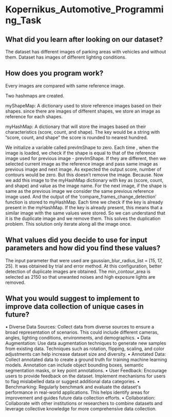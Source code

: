 # Kopernikus_Automotive_Programming_Task
## What did you learn after looking on our dataset?

The dataset has different images of parking areas with vehicles and without them. Dataset has images of different lighting conditions.

## How does you program work?

Every images are compared with same reference image.

Two hashmaps are created. 

myShapeMap: A dictionary used to store reference images based on their shapes. since there are images of different shapes, we store an image as reference for each shapes.

myHashMap: A dictionary that will store the images based on their characteristics (score, count, and shape). The key would be a string with ”score, count, and shape” the score is rounded to nearest hundred.

We initialize a variable called prevImShape to zero.  Each time , when the image is loaded, we check if the shape is equal to that of the reference image used for previous image - prevImShape. If they are different, then we selected current image as the reference image and pass same image  as previous image and next image. As expected the output score, number of contours would be zero. But this doesn’t remove the image. Because. Now we add this image to the myHashMap dictionary with key as (score, count, and shape) and value as the image name.
For the next image, if the shape is same as the previous image we consider the same previous reference image used. And the output of the ‘compare_frames_change_detection’ function is stored to myHashMap. 
Each time we check if the key is already present in the myHashMap. If the key is already present, this means that a similar image with the same values were stored. So we can understand that it is the duplicate image and we remove them. This solves the duplication problem. 
This solution only iterate along all the image once.
## What values did you decide to use for input parameters and how did you find these values?
The input parameter that were used are gaussian_blur_radius_list = [15, 17, 25]. It was obtained by trial and error method. At this configuration, better detection of duplicate images are obtained.
The min_contour_area is selected as 2150 so that unwanted noises and high exposure lights are removed.
## What you would suggest to implement to improve data collection of unique cases in future?
•	Diverse Data Sources: Collect data from diverse sources to ensure a broad representation of scenarios. This could include different cameras, angles, lighting conditions, environments, and demographics.
•	Data Augmentation: Use data augmentation techniques to generate new samples from existing data. Techniques such as rotation, flipping, scaling, and color adjustments can help increase dataset size and diversity.
•	 Annotated Data: Collect annotated data to create a ground truth for training machine learning models. Annotation can include object bounding boxes, semantic segmentation masks, or key point annotations.
•	User Feedback: Encourage users to provide feedback on the dataset. Implement mechanisms for users to flag mislabelled data or suggest additional data categories.
•	Benchmarking: Regularly benchmark and evaluate the dataset's performance in real-world applications. This helps identify areas for improvement and guides future data collection efforts. 
•	Collaboration: Collaborate with other institutions or researchers to combine datasets and leverage collective knowledge for more comprehensive data collection.

